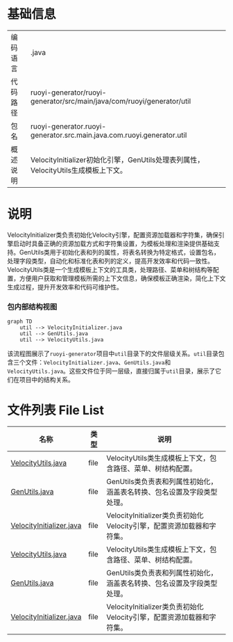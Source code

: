 # 基础信息

|      |      |
|------|------|
| 编码语言 | .java |
| 代码路径 | ruoyi-generator/ruoyi-generator/src/main/java/com/ruoyi/generator/util |
| 包名 | ruoyi-generator.ruoyi-generator.src.main.java.com.ruoyi.generator.util |
| 概述说明 | VelocityInitializer初始化引擎，GenUtils处理表列属性，VelocityUtils生成模板上下文。 |

# 说明

VelocityInitializer类负责初始化Velocity引擎，配置资源加载器和字符集，确保引擎启动时具备正确的资源加载方式和字符集设置，为模板处理和渲染提供基础支持。GenUtils类用于初始化表和列的属性，将表名转换为特定格式，设置包名，处理字段类型，自动化和标准化表和列的定义，提高开发效率和代码一致性。VelocityUtils类是一个生成模板上下文的工具类，处理路径、菜单和树结构等配置，方便用户获取和管理模板所需的上下文信息，确保模板正确渲染，简化上下文生成过程，提升开发效率和代码可维护性。


### 包内部结构视图

```mermaid
graph TD
    util --> VelocityInitializer.java
    util --> GenUtils.java
    util --> VelocityUtils.java
```

该流程图展示了`ruoyi-generator`项目中`util`目录下的文件层级关系。`util`目录包含三个文件：`VelocityInitializer.java`、`GenUtils.java`和`VelocityUtils.java`。这些文件位于同一层级，直接归属于`util`目录，展示了它们在项目中的结构关系。

# 文件列表 File List

| 名称   | 类型  | 说明 |
|-------|------|-------------|
| [VelocityUtils.java](VelocityUtils.md) | file | VelocityUtils类生成模板上下文，包含路径、菜单、树结构配置。 |
| [GenUtils.java](GenUtils.md) | file | GenUtils类负责表和列属性初始化，涵盖表名转换、包名设置及字段类型处理。 |
| [VelocityInitializer.java](VelocityInitializer.md) | file | VelocityInitializer类负责初始化Velocity引擎，配置资源加载器和字符集。 |
| [VelocityUtils.java](VelocityUtils.md) | file | VelocityUtils类生成模板上下文，包含路径、菜单、树结构配置。 |
| [GenUtils.java](GenUtils.md) | file | GenUtils类负责表和列属性初始化，涵盖表名转换、包名设置及字段类型处理。 |
| [VelocityInitializer.java](VelocityInitializer.md) | file | VelocityInitializer类负责初始化Velocity引擎，配置资源加载器和字符集。 |


